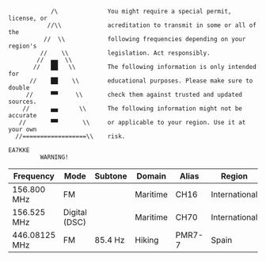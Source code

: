 ```
            /\              You might require a special permit, license, or
           //\\             acreditation to transmit in some or all of the
          //  \\            following frequencies depending on your region's
         //    \\           legislation. Act responsibly.
        //  ▄▄  \\       
       //   ██   \\         The following information is only intended for
      //    ██    \\        educational purposes. Please make sure to double
     //     ▀▀     \\       check them against trusted and updated sources.
    //      ▄▄      \\      The following information might not be accurate
   //       ▀▀       \\     or applicable to your region. Use it at your own
  //==================\\    risk.
                                                                      EA7KKE
         WARNING!
```

| Frequency     | Mode    | Subtone | Domain         | Alias   | Region         |
| ------------- | ------- | ------- | -------------- | ------- | -------------- |
| 156.800 MHz   | FM      |         | Maritime       | CH16    | International  |
| 156.525 MHz   | Digital (DSC) |   | Maritime       | CH70    | International  |
| 446.08125 MHz | FM      | 85.4 Hz | Hiking         | PMR7-7  | Spain          |
